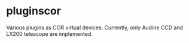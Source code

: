 # pluginscor
Various plugins as COR virtual devices. Currently, only Audine CCD and LX200 telescope are implemented.
